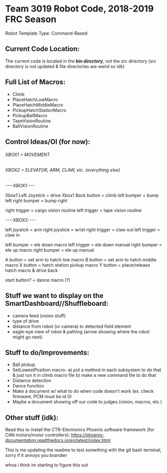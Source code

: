 # Team 3019 Robot Code, 2018-2019 FRC Season
Robot Template Type: Command-Based
 
## Current Code Location:
The current code is located in the ***bin directory***, not the src directory (src directory is not updated & file directories are weird so idk)

## Full List of Macros:
- Climb
- PlaceHatchLowMacro
- PlaceHatchMiddleMacro
- PickupHatchStationMacro
- PickupBallMacro
- TapeVisionRoutine
- BallVisionRoutine

## Control Ideas/OI (for now):
###### XBOX1 = MOVEMENT
###### XBOX2 = ELEVATOR, ARM, CLAW, etc. (everything else)

----XBOX1----
 
Xbox1 Left Joystick = drive
Xbox1 Back button = climb
left bumper = bump left
right bumper = bump right
 
right trigger = cargo vision routine
left trigger = tape vision routine
 
----XBOX2----
 
left joystick = arm
right joystick = wrist
right trigger = claw out
left trigger = claw in
 
left bumper = ele down macro
left trigger = ele down manual
right bumper = ele up macro
right bumper = ele up manual
 
A button = set arm to hatch low macro
B button = set arm to hatch middle macro
X button = hatch station pickup macro
Y button = place/release hatch macro & drive back
 
start button? = dance macro (?)
 
## Stuff we want to display on the SmartDashboard//Shuffleboard:
- camera feed (vision stuff) 
- type of drive
- distance from robot (or camera) to detected field element
- eagle-eye view of robot & pathing (arrow showing where the robot might go next)

## Stuff to do/Improvements:
- Ball pickup
- SetLowestPosition macro-
   a) put a method in each subsystem to do that & just run it in climb macro file
   b) make a new command file to do that
- Distance detection
- Dance function
- Make a document w/ what to do when code doesn't work (ex. check firmware, PCM must be id 0)
- Maybe a document showing off our code to judges (vision, macros, etc.)

## Other stuff (idk):
Read this to install the CTR-Electronics Phoenix software framework (for CAN motors/motor controllers):
https://phoenix-documentation.readthedocs.io/en/latest/index.html

This is me updating the readme to test something with the git bash terminal, sorry if it annoys you branden

whoa i think im starting to figure this out

